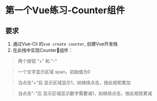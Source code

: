 # 第一个Vue练习-Counter组件
## 要求
1. 通过Vue-Cli 的`vue create counter`, 创建Vue开发栈
2. 在此栈中实现Counter组件：

>  两个按钮 “+” 和 “-”
  
> 一个文字显示区域 span，初始值为0

>  当点击“+”后 显示区域显示1，如继续点击，按此规矩累加

> 当点击“-”后 显示区域显示数字需要减1，如继续点击，按此规矩累减